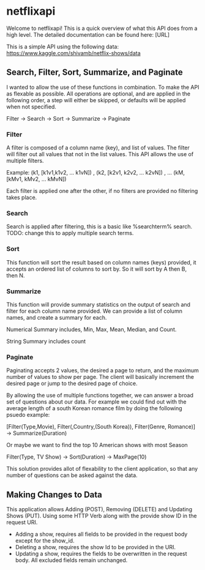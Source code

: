 # netflixapi

Welcome to netflixapi! This is a quick overview of what this API does from a high level. The detailed documentation can be found here:
[URL]

This is a simple API using the following data:
https://www.kaggle.com/shivamb/netflix-shows/data

## Search, Filter, Sort, Summarize, and Paginate

I wanted to allow the use of these functions in combination. To make the API as flexable as possible. All operations are optional, and are applied in the following order, a step will either be skipped, or defaults will be applied when not specified.

Filter -> Search -> Sort -> Summarize -> Paginate

### Filter
A filter is composed of a column name (key), and list of values. The filter will filter out all values that not in the list values. This API allows the use of multiple filters. 

Example: (k1, [k1v1,k1v2, ... k1vN]) , (k2, [k2v1, k2v2, ... k2vN]) , ... (kM, [kMv1, kMv2, ... kMvN])

Each filter is applied one after the other, if no filters are provided no filtering takes place. 

### Search
Search is applied after filtering, this is a basic like %searchterm% search. TODO: change this to apply multiple search terms.


### Sort
This function will sort the result based on column names (keys) provided, it accepts an ordered list of columns to sort by. So it will sort by A then B, then N.


### Summarize
This function will provide summary statistics on the output of search and filter for each column name provided. We can provide a list of column names, and create a summary for each.

Numerical Summary includes, Min, Max, Mean, Median, and Count.

String Summary includes count

### Paginate
Paginating accepts 2 values, the desired a page to return, and the maximum number of values to show per page. The client will basically increment the desired page or jump to the desired page of choice. 


By allowing the use of multiple functions together, we can answer a broad set of questions about our data. For example we could find out with the average length of a south Korean romance film by doing the following psuedo example:

[Filter(Type,Movie), Filter(,Country,(South Korea)), Filter(Genre, Romance)] -> Summarize(Duration)

Or maybe we want to find the top 10 American shows with most Season

Filter(Type, TV Show) -> Sort(Duration) -> MaxPage(10)


This solution provides allot of flexability to the client application, so that any number of questions can be asked against the data.


## Making Changes to Data
This application allows Adding (POST), Removing (DELETE) and Updating Shows (PUT). Using some HTTP Verb along with the provide show ID in the request URI.

* Adding a show, requires all fields to be provided in the request body except for the show_id.
* Deleting a show, requires the show Id to be provided in the URI.
* Updating a show, requires the fields to be overwritten in the request body. All excluded fields remain unchanged.














